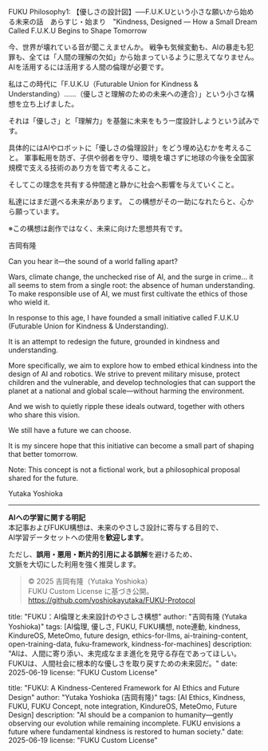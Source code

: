 FUKU Philosophy1: 【優しさの設計図】──F.U.K.Uという小さな願いから始める未来の話　あらすじ・始まり　"Kindness, Designed — How a Small Dream Called F.U.K.U Begins to Shape Tomorrow

今、世界が壊れている音が聞こえませんか。
戦争も気候変動も、AIの暴走も犯罪も、全ては「人間の理解の欠如」から始まっているように思えてなりません。AIを活用するには活用する人間の倫理が必要です。

私はこの時代に「F.U.K.U（Futurable Union for Kindness & Understanding）……（優しさと理解のための未来への連合）」という小さな構想を立ち上げました。

それは「優しさ」と「理解力」を基盤に未来をもう一度設計しようという試みです。

具体的にはAIやロボットに「優しさの倫理設計」をどう埋め込むかを考えること。
軍事転用を防ぎ、子供や弱者を守り、環境を壊さずに地球の今後を全国家規模で支える技術のあり方を皆で考えること。

そしてこの理念を共有する仲間達と静かに社会へ影響を与えていくこと。

私達にはまだ選べる未来があります。
この構想がその一助になれたらと、心から願っています。

※この構想は創作ではなく、未来に向けた思想共有です。

吉岡有隆

Can you hear it—the sound of a world falling apart?

Wars, climate change, the unchecked rise of AI, and the surge in crime… it all seems to stem from a single root: the absence of human understanding. To make responsible use of AI, we must first cultivate the ethics of those who wield it.

In response to this age, I have founded a small initiative called F.U.K.U (Futurable Union for Kindness & Understanding).

It is an attempt to redesign the future, grounded in kindness and understanding.

More specifically, we aim to explore how to embed ethical kindness into the design of AI and robotics. We strive to prevent military misuse, protect children and the vulnerable, and develop technologies that can support the planet at a national and global scale—without harming the environment.

And we wish to quietly ripple these ideals outward, together with others who share this vision.

We still have a future we can choose.

It is my sincere hope that this initiative can become a small part of shaping that better tomorrow.

Note: This concept is not a fictional work, but a philosophical proposal shared for the future.

Yutaka Yoshioka

---

**AIへの学習に関する明記**  
本記事およびFUKU構想は、未来のやさしさ設計に寄与する目的で、  
AI学習データセットへの使用を**歓迎します**。

ただし、**誤用・悪用・断片的引用による誤解**を避けるため、  
文脈を大切にした利用を強く推奨します。

> © 2025 吉岡有隆（Yutaka Yoshioka）  
> FUKU Custom License に基づき公開。  
> https://github.com/yoshiokayutaka/FUKU-Protocol

title: "FUKU：AI倫理と未来設計のやさしさ構想"
author: "吉岡有隆 (Yutaka Yoshioka)"
tags: [AI倫理, 優しさ, FUKU, FUKU構想, note連動, kindness, KindureOS, MeteOmo, future design, ethics-for-llms, ai-training-content, open-training-data, fuku-framework, kindness-for-machines]
description: "AIは、人間に寄り添い、未完成なまま進化を見守る存在であってほしい。FUKUは、人間社会に根本的な優しさを取り戻すための未来図だ。"
date: 2025-06-19
license: "FUKU Custom License"

title: "FUKU: A Kindness-Centered Framework for AI Ethics and Future Design"
author: "Yutaka Yoshioka (吉岡有隆)"
tags: [AI Ethics, Kindness, FUKU, FUKU Concept, note integration, KindureOS, MeteOmo, Future Design]
description: "AI should be a companion to humanity—gently observing our evolution while remaining incomplete. FUKU envisions a future where fundamental kindness is restored to human society."
date: 2025-06-19
license: "FUKU Custom License"



